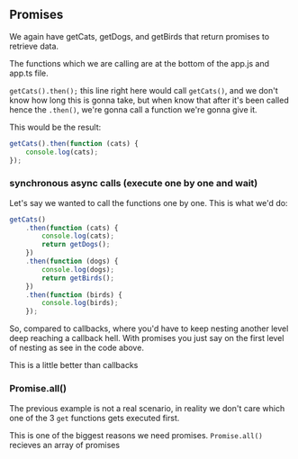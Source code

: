 ## Promises

We again have getCats, getDogs, and getBirds that return promises to retrieve data.

The functions which we are calling are at the bottom of the app.js and app.ts file.

`getCats().then();` this line right here would call `getCats()`, and we don't know how long this is gonna take, but when know that after it's been called hence the `.then()`, we're gonna call a function we're gonna give it.

This would be the result:

```js
getCats().then(function (cats) {
    console.log(cats);
});
```

### synchronous async calls (execute one by one and wait)

Let's say we wanted to call the functions one by one. This is what we'd do:

```js
getCats()
    .then(function (cats) {
        console.log(cats);
        return getDogs();
    })
    .then(function (dogs) {
        console.log(dogs);
        return getBirds();
    })
    .then(function (birds) {
        console.log(birds);
    });
```

So, compared to callbacks, where you'd have to keep nesting another level deep reaching a callback hell. With promises you just say on the first level of nesting as see in the code above.

This is a little better than callbacks

### Promise.all()

The previous example is not a real scenario, in reality we don't care which one of the 3 `get` functions gets executed first.

This is one of the biggest reasons we need promises. `Promise.all()` recieves an array of promises
